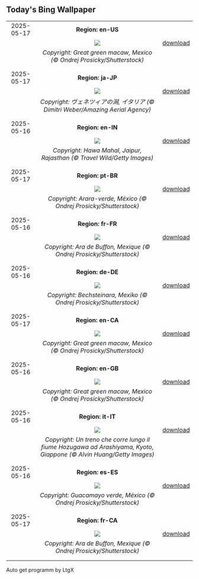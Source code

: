 ## Today's Bing Wallpaper
|      |      |      |
| :----: | :----: | :----: |
|2025-05-17|**Region: en-US**||
||![](https://www.bing.com/th?id=OHR.GreenMacaw_EN-US1646325635_UHD.jpg&pid=hp&w=1152&h=648&rs=1&c=4)| [download](https://www.bing.com/th?id=OHR.GreenMacaw_EN-US1646325635_UHD.jpg)|
||*Copyright: Great green macaw, Mexico (© Ondrej Prosicky/Shutterstock)*
||
|||
|2025-05-17|**Region: ja-JP**||
||![](https://www.bing.com/th?id=OHR.VeniceLagoon_JA-JP6789116059_UHD.jpg&pid=hp&w=1152&h=648&rs=1&c=4)| [download](https://www.bing.com/th?id=OHR.VeniceLagoon_JA-JP6789116059_UHD.jpg)|
||*Copyright: ヴェネツィアの潟, イタリア (© Dimitri Weber/Amazing Aerial Agency)*
||
|||
|2025-05-16|**Region: en-IN**||
||![](https://www.bing.com/th?id=OHR.HawaMahalIN_EN-IN6116640436_UHD.jpg&pid=hp&w=1152&h=648&rs=1&c=4)| [download](https://www.bing.com/th?id=OHR.HawaMahalIN_EN-IN6116640436_UHD.jpg)|
||*Copyright: Hawa Mahal, Jaipur, Rajasthan (© Travel Wild/Getty Images)*
||
|||
|2025-05-17|**Region: pt-BR**||
||![](https://www.bing.com/th?id=OHR.GreenMacaw_PT-BR8455225327_UHD.jpg&pid=hp&w=1152&h=648&rs=1&c=4)| [download](https://www.bing.com/th?id=OHR.GreenMacaw_PT-BR8455225327_UHD.jpg)|
||*Copyright: Arara-verde, México (© Ondrej Prosicky/Shutterstock)*
||
|||
|2025-05-16|**Region: fr-FR**||
||![](https://www.bing.com/th?id=OHR.GreenMacaw_FR-FR5042488002_UHD.jpg&pid=hp&w=1152&h=648&rs=1&c=4)| [download](https://www.bing.com/th?id=OHR.GreenMacaw_FR-FR5042488002_UHD.jpg)|
||*Copyright: Ara de Buffon, Mexique (© Ondrej Prosicky/Shutterstock)*
||
|||
|2025-05-16|**Region: de-DE**||
||![](https://www.bing.com/th?id=OHR.GreenMacaw_DE-DE4297947779_UHD.jpg&pid=hp&w=1152&h=648&rs=1&c=4)| [download](https://www.bing.com/th?id=OHR.GreenMacaw_DE-DE4297947779_UHD.jpg)|
||*Copyright: Bechsteinara, Mexiko (© Ondrej Prosicky/Shutterstock)*
||
|||
|2025-05-17|**Region: en-CA**||
||![](https://www.bing.com/th?id=OHR.GreenMacaw_EN-CA3107033751_UHD.jpg&pid=hp&w=1152&h=648&rs=1&c=4)| [download](https://www.bing.com/th?id=OHR.GreenMacaw_EN-CA3107033751_UHD.jpg)|
||*Copyright: Great green macaw, Mexico (© Ondrej Prosicky/Shutterstock)*
||
|||
|2025-05-16|**Region: en-GB**||
||![](https://www.bing.com/th?id=OHR.GreenMacaw_EN-GB3705576652_UHD.jpg&pid=hp&w=1152&h=648&rs=1&c=4)| [download](https://www.bing.com/th?id=OHR.GreenMacaw_EN-GB3705576652_UHD.jpg)|
||*Copyright: Great green macaw, Mexico (© Ondrej Prosicky/Shutterstock)*
||
|||
|2025-05-16|**Region: it-IT**||
||![](https://www.bing.com/th?id=OHR.Arashiyama2025_IT-IT8185963195_UHD.jpg&pid=hp&w=1152&h=648&rs=1&c=4)| [download](https://www.bing.com/th?id=OHR.Arashiyama2025_IT-IT8185963195_UHD.jpg)|
||*Copyright: Un treno che corre lungo il fiume Hozugawa ad Arashiyama, Kyoto, Giappone (© Alvin Huang/Getty Images)*
||
|||
|2025-05-16|**Region: es-ES**||
||![](https://www.bing.com/th?id=OHR.GreenMacaw_ES-ES6043560768_UHD.jpg&pid=hp&w=1152&h=648&rs=1&c=4)| [download](https://www.bing.com/th?id=OHR.GreenMacaw_ES-ES6043560768_UHD.jpg)|
||*Copyright: Guacamayo verde, México (© Ondrej Prosicky/Shutterstock)*
||
|||
|2025-05-17|**Region: fr-CA**||
||![](https://www.bing.com/th?id=OHR.GreenMacaw_FR-CA1774456551_UHD.jpg&pid=hp&w=1152&h=648&rs=1&c=4)| [download](https://www.bing.com/th?id=OHR.GreenMacaw_FR-CA1774456551_UHD.jpg)|
||*Copyright: Ara de Buffon, Mexique (© Ondrej Prosicky/Shutterstock)*
||
|||

Auto get programm by LtgX
